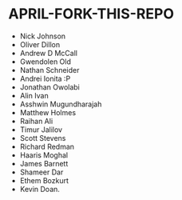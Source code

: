 # APRIL-FORK-THIS-REPO

- Nick Johnson
- Oliver Dillon
- Andrew D McCall
- Gwendolen Old
- Nathan Schneider
- Andrei Ionita :P
- Jonathan Owolabi
- Alin Ivan
- Asshwin Mugundharajah
- Matthew Holmes
- Raihan Ali
- Timur Jalilov
- Scott Stevens
- Richard Redman
- Haaris Moghal
- James Barnett
- Shameer Dar
- Ethem Bozkurt
- Kevin Doan.